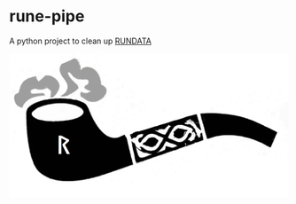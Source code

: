 # rune-pipe
A python project to clean up [RUNDATA](https://www.nordiska.uu.se/forskn/samnord.htm)

![rune-pipe logo](docs/images/logo.png)
